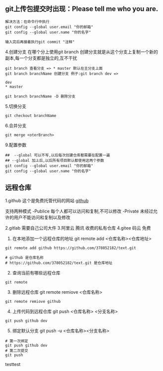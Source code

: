 ## git上传包提交时出现：Please tell me who you are.
```
解决方法：在命令行中执行
git config --global user.email "你的邮箱"
git config --global user.name "你的名字"

输入完后再接着执行git commit "注释"
```

4.创建分支
在哪个分上使用git branch 创建分支就是从这个分支上复制一个新的副本,每一个分支都是独立的,互不干扰
```
git branch 查看分支 => * master 默认在主分支上面
git branch branchName 创建分支 例子:git branch dev =>

dev
* master

git branch branchName -D 删除分支
```

5.切换分支
```
git checkout branchName 
```
6.合并分支
```shell
git merge <oterBranch>
```

9.配置参数
```shell
##  --global 可以不写,以后每次创建仓库都需要在配置一遍
## --global 加上后,以后所有项目默认都使用这两个参数
git config --global user.email "你的邮箱"
git config --global user.name "你的名字"
```
## 远程仓库
1.github 这个是免费托管代码的网站
[github](https://github.com/)

支持两种模式
-Publice 每个人都可以访问和复制,不可以修改
-Private 未经过允许的用户不能访问和复制以及修改

2.gitlab 需要自己公司大件
3.阿里云 腾讯 收费的私有仓库
4.gitee 码云 免费

1. 在本地添加一个远程仓库的地址
git remote add <仓库名称><仓库地址>
```shell
git remote add github https://github.com/378052182/text.git

# github 是仓库名称
# https://github.com/378052182/text.git 是仓库地址
```

2.  查询当前有哪些远程仓库
```shell
git remote
```

3. 删除远程仓库
git remote remiove <仓库名称>
```shell
git remote remiove github
```

4. 上传代码到远程仓库
git push <仓库名称> <分支名称>
```shell
git push github dev
```

5. 绑定默认分支
git push -u <仓库名称><分支名称>
```shell
# 第一次绑定
git push github dev
# 第二次提交
git push
```

testtest



